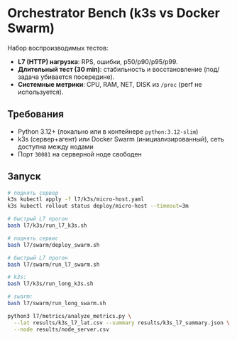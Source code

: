 # Orchestrator Bench (k3s vs Docker Swarm)

Набор воспроизводимых тестов:
- **L7 (HTTP) нагрузка**: RPS, ошибки, p50/p90/p95/p99.
- **Длительный тест (30 min)**: стабильность и восстановление (под/задача убивается посередине).
- **Системные метрики**: CPU, RAM, NET, DISK из `/proc` (perf не используется).

## Требования
- Python 3.12+ (локально или в контейнере `python:3.12-slim`)
- k3s (сервер+агент) или Docker Swarm (инициализированный), сеть доступна между нодами
- Порт `30081` на серверной ноде свободен

## Запуск

```bash
# поднять сервер
k3s kubectl apply -f l7/k3s/micro-host.yaml
k3s kubectl rollout status deploy/micro-host --timeout=3m

# быстрый L7 прогон
bash l7/k3s/run_l7_k3s.sh

# поднять сервис
bash l7/swarm/deploy_swarm.sh

# быстрый L7 прогон
bash l7/swarm/run_l7_swarm.sh

# k3s:
bash l7/k3s/run_long_k3s.sh

# swarm:
bash l7/swarm/run_long_swarm.sh

python3 l7/metrics/analyze_metrics.py \
  --lat results/k3s_l7_lat.csv --summary results/k3s_l7_summary.json \
  --node results/node_server.csv

